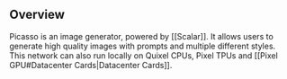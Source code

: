## Overview
Picasso is an image generator, powered by [[Scalar]]. It allows users to generate high quality images with prompts and multiple different styles. This network can also run locally on Quixel CPUs, Pixel TPUs and [[Pixel GPU#Datacenter Cards|Datacenter Cards]].